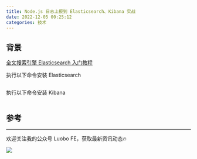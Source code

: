 ```yaml
---
title: Node.js 日志上报到 Elasticsearch、Kibana 实战
date: 2022-12-05 00:25:12
categories: 技术
---
```


## 背景




[全文搜索引擎 Elasticsearch 入门教程](https://www.ruanyifeng.com/blog/2017/08/elasticsearch.html)


执行以下命令安装 Elasticsearch
```shell
```

执行以下命令安装 Kibana
```shell
```

## 参考 

---

欢迎关注我的公众号 Luobo FE，获取最新资讯动态🔥

![](/images/common/qrcode.jpg)

